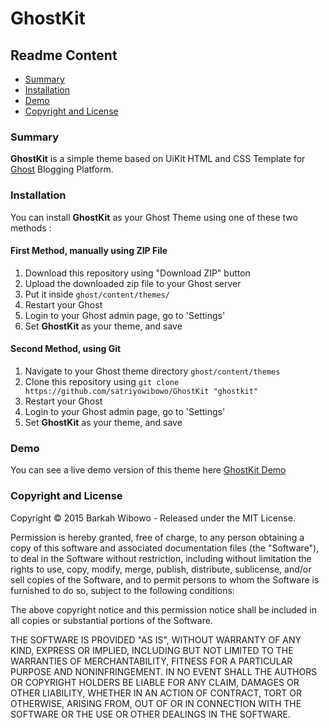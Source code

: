 # GhostKit

## Readme Content
- [Summary](https://github.com/satriyowibowo/GhostKit#summary)
- [Installation](https://github.com/satriyowibowo/GhostKit#installation)
- [Demo](https://github.com/satriyowibowo/GhostKit#demo)
- [Copyright and License](https://github.com/satriyowibowo/GhostKit#copyright-and-license)

### Summary
**GhostKit** is a simple theme based on UiKit HTML and CSS Template for [Ghost](http://ghost.org) Blogging Platform.

### Installation
You can install **GhostKit** as your Ghost Theme using one of these two methods :

#### First Method, manually using ZIP File
1. Download this repository using "Download ZIP" button
2. Upload the downloaded zip file to your Ghost server
3. Put it inside `ghost/content/themes/`
4. Restart your Ghost
5. Login to your Ghost admin page, go to 'Settings'
6. Set **GhostKit** as your theme, and save

#### Second Method, using Git
1. Navigate to your Ghost theme directory `ghost/content/themes`
2. Clone this repository using `git clone https://github.com/satriyowibowo/GhostKit "ghostkit"`
3. Restart your Ghost
4. Login to your Ghost admin page, go to 'Settings'
5. Set **GhostKit** as your theme, and save

### Demo
You can see a live demo version of this theme here
[GhostKit Demo](http://maswibowo.web.id)

### Copyright and License
Copyright &copy;  2015 Barkah Wibowo - Released under the MIT License.

Permission is hereby granted, free of charge, to any person obtaining a copy of this software and associated documentation files (the "Software"), to deal in the Software without restriction, including without limitation the rights to use, copy, modify, merge, publish, distribute, sublicense, and/or sell copies of the Software, and to permit persons to whom the Software is furnished to do so, subject to the following conditions:

The above copyright notice and this permission notice shall be included in all copies or substantial portions of the Software.

THE SOFTWARE IS PROVIDED "AS IS", WITHOUT WARRANTY OF ANY KIND, EXPRESS OR IMPLIED, INCLUDING BUT NOT LIMITED TO THE WARRANTIES OF MERCHANTABILITY, FITNESS FOR A PARTICULAR PURPOSE AND NONINFRINGEMENT. IN NO EVENT SHALL THE AUTHORS OR COPYRIGHT HOLDERS BE LIABLE FOR ANY CLAIM, DAMAGES OR OTHER LIABILITY, WHETHER IN AN ACTION OF CONTRACT, TORT OR OTHERWISE, ARISING FROM, OUT OF OR IN CONNECTION WITH THE SOFTWARE OR THE USE OR OTHER DEALINGS IN THE SOFTWARE.


